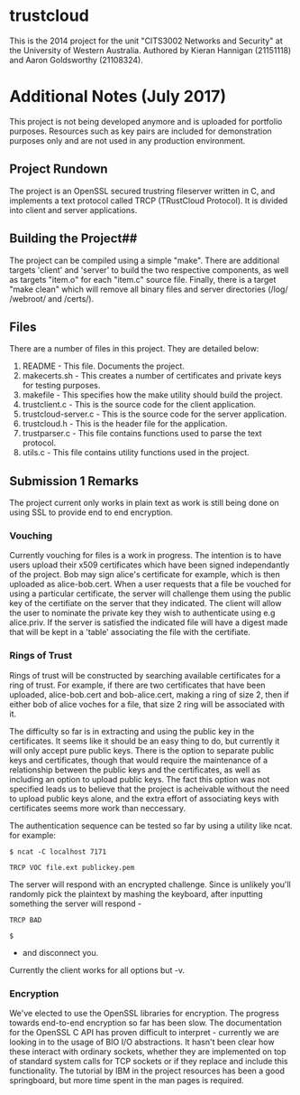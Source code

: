 <!---
This file is written in the markdown format, so as to display nicely on GitHub (/formahult/trustcloud/)*
-->
# trustcloud #
This is the 2014 project for the unit "CITS3002 Networks and Security" at the University of Western Australia.
Authored by Kieran Hannigan (21151118) and Aaron Goldsworthy (21108324).

# Additional Notes (July 2017) #

This project is not being developed anymore and is uploaded for portfolio purposes. Resources such as key pairs are included for demonstration purposes only and are not used in any production environment.

## Project Rundown ##
The project is an OpenSSL secured trustring fileserver written in C, and implements a text protocol called
TRCP (TRustCloud Protocol). It is divided into client and server applications.

## Building the Project##
The project can be compiled using a simple "make". There are additional targets 'client' and 'server' to build
the two respective components, as well as targets "item.o" for each "item.c" source file. Finally, there is a
target "make clean" which will remove all binary files and server directories (/log/ /webroot/ and /certs/).

## Files ##
There are a number of files in this project. They are detailed below:

1. README 				- This file. Documents the project.
2. makecerts.sh 		- This creates a number of certificates and private keys for testing purposes.
3. makefile 			- This specifies how the make utility should build the project.
4. trustclient.c 		- This is the source code for the client application.
5. trustcloud-server.c 	- This is the source code for the server application.
6. trustcloud.h 		- This is the header file for the application.
7. trustparser.c 		- This file contains functions used to parse the text protocol.
8. utils.c 				- This file contains utility functions used in the project.

## Submission 1 Remarks ##
The project current only works in plain text as work is still being done on using SSL to provide end
to end encryption.

### Vouching ###
Currently vouching for files is a work in progress.
The intention is to have users upload their x509 certificates which have been signed independantly of the
project. Bob may sign alice's certificate for example, which is then uploaded as alice-bob.cert.
When a user requests that a file be vouched for using a particular certificate, the server will challenge them
using the public key of the certifiate on the server that they indicated. The client will allow the user to
nominate the private key they wish to authenticate using e.g alice.priv. If the server is satisfied the
indicated file will have a digest made that will be kept in a 'table' associating the file with the
certifiate.

### Rings of Trust ###
Rings of trust will be constructed by searching available certificates for a ring of trust.
For example, if there are two certificates that have been uploaded, alice-bob.cert and bob-alice.cert, making
a ring of size 2, then  if either bob of alice voches for a file, that size 2 ring will be associated with it.

The difficulty so far is in extracting and using the public key in the certificates. It seems like it should
be an easy thing to do, but currently it will only accept pure public keys. There is the option to separate public
keys and certificates, though that would require the maintenance of a relationship between the public keys and the
certificates, as well as including an option to upload public keys. The fact this option was not specified
leads us to believe that the project is acheivable without the need to upload public keys alone, and the extra
effort of associating keys with certificates seems more work than neccessary.

The authentication sequence can be tested so far by using a utility like ncat.
for example:

	$ ncat -C localhost 7171

	TRCP VOC file.ext publickey.pem

The server will respond with an encrypted challenge. Since is unlikely you'll randomly pick the plaintext by
mashing the keyboard, after inputting something the server will respond -

	TRCP BAD

	$

- and disconnect you.

Currently the client works for all options but -v.

### Encryption ###
We've elected to use the OpenSSL libraries for encryption. The progress towards end-to-end encryption so far has
been slow. The documentation for the OpenSSL C API has proven difficult to interpret - currently we are looking
in to the usage of BIO I/O abstractions. It hasn't been clear how these interact with ordinary sockets, whether
they are implemented on top of standard system calls for TCP sockets or if they replace and include this
functionality. The tutorial by IBM in the project resources has been a good springboard, but more time spent in
the man pages is required.

